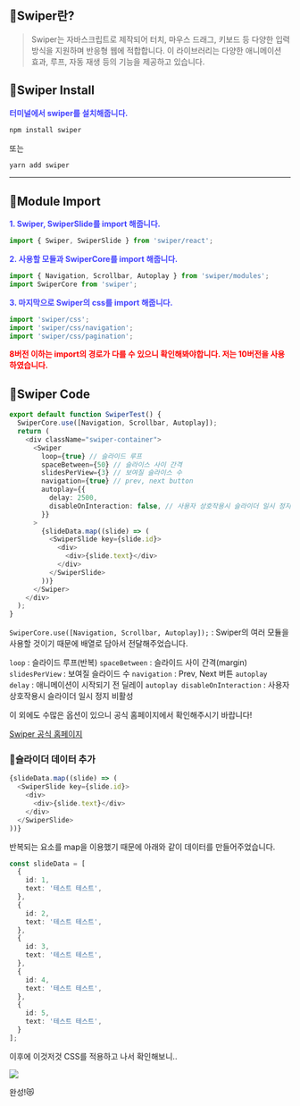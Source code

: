 ## 🦮Swiper란?

> Swiper는 자바스크립트로 제작되어 터치, 마우스 드래그, 키보드 등 다양한 입력 방식을 지원하며 반응형 웹에 적합합니다. 이 라이브러리는 다양한 애니메이션 효과, 루프, 자동 재생 등의 기능을 제공하고 있습니다.

## 🦮Swiper Install

<span style='color: #4444ff;'>**터미널에서 swiper를 설치해줍니다.**</span>

```bash
npm install swiper
```

또는

```bash
yarn add swiper
```

***

## 🦮Module Import

<span style='color: #4444ff;'>**1. Swiper, SwiperSlide를 import 해줍니다.**</span>

```javascript
import { Swiper, SwiperSlide } from 'swiper/react';
```

<span style='color: #4444ff;'>**2. 사용할 모듈과 SwiperCore를 import 해줍니다.**</span>

```javascript
import { Navigation, Scrollbar, Autoplay } from 'swiper/modules';
import SwiperCore from 'swiper';
```

<span style='color: #4444ff'>**3. 마지막으로 Swiper의 css를 import 해줍니다.**</span>

```javascript
import 'swiper/css';
import 'swiper/css/navigation';
import 'swiper/css/pagination';
```

<span style='color: #ff0000;'>**8버전 이하는 import의 경로가 다를 수 있으니 확인해봐야합니다. 저는 10버전을 사용하였습니다.**</span>

## 🦮Swiper Code


```typescript
export default function SwiperTest() {
  SwiperCore.use([Navigation, Scrollbar, Autoplay]);
  return (
    <div className="swiper-container">
      <Swiper
        loop={true} // 슬라이드 루프
        spaceBetween={50} // 슬라이스 사이 간격
        slidesPerView={3} // 보여질 슬라이스 수
        navigation={true} // prev, next button
        autoplay={{
          delay: 2500,
          disableOnInteraction: false, // 사용자 상호작용시 슬라이더 일시 정지 비활성
        }}
      >
        {slideData.map((slide) => (
          <SwiperSlide key={slide.id}>          
            <div>
              <div>{slide.text}</div>
            </div>
          </SwiperSlide>
        ))}
      </Swiper>
    </div>
  );
}
```

`SwiperCore.use([Navigation, Scrollbar, Autoplay]);` : Swiper의 여러 모듈을 사용할 것이기 때문에 배열로 담아서 전달해주었습니다.

`loop` : 슬라이드 루프(반복)
`spaceBetween` : 슬라이드 사이 간격(margin)
`slidesPerView` : 보여질 슬라이드 수
`navigation` : Prev, Next 버튼
`autoplay delay` : 애니메이션이 시작되기 전 딜레이
`autoplay disableOnInteraction` : 사용자 상호작용시 슬라이더 일시 정지 비활성

이 외에도 수많은 옵션이 있으니 공식 홈페이지에서 확인해주시기 바랍니다!

[Swiper 공식 홈페이지](https://swiperjs.com/)

### 🦄슬라이더 데이터 추가

```javascript
{slideData.map((slide) => (
  <SwiperSlide key={slide.id}>          
    <div>
      <div>{slide.text}</div>
    </div>
  </SwiperSlide>
))}
```

반복되는 요소를 map을 이용했기 때문에 아래와 같이 데이터를 만들어주었습니다.

```typescript
const slideData = [
  {
    id: 1,
    text: '테스트 테스트',
  },
  {
    id: 2,
    text: '테스트 테스트',
  },
  {
    id: 3,
    text: '테스트 테스트',
  },
  {
    id: 4,
    text: '테스트 테스트',
  },
  {
    id: 5,
    text: '테스트 테스트',
  }
];
```

이후에 이것저것 CSS를 적용하고 나서 확인해보니..

<img src="/images/publishing_study/7/image1.webp"/>

완성!😻